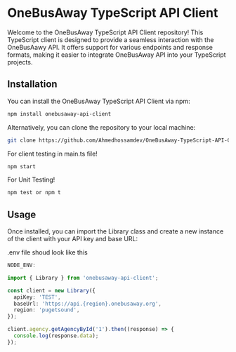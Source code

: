 # OneBusAway TypeScript API Client

Welcome to the OneBusAway TypeScript API Client repository! This TypeScript client is designed to provide a seamless interaction with the OneBusAawy API. It offers support for various endpoints and response formats, making it easier to integrate OneBusAway API into your TypeScript projects.

## Installation

You can install the OneBusAway TypeScript API Client via npm:

```bash
npm install onebusaway-api-client
```

Alternatively, you can clone the repository to your local machine:

```bash
git clone https://github.com/Ahmedhossamdev/OneBusAway-TypeScript-API-Client.git
```

For client testing in main.ts file!

```bash
npm start
```

For Unit Testing!

```bash
npm test or npm t
```

## Usage

Once installed, you can import the Library class and create a new instance of the client with your API key and base URL:

.env file shoud look like this

```typescript
NODE_ENV:
```

```typescript
import { Library } from 'onebusaway-api-client';

const client = new Library({
  apiKey: 'TEST',
  baseUrl: 'https://api.{region}.onebusaway.org',
  region: 'pugetsound',
});

client.agency.getAgencyById('1').then((response) => {
  console.log(response.data);
});
```
